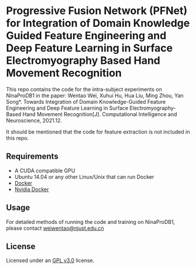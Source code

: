 # Progressive Fusion Network (PFNet) for Integration of Domain Knowledge Guided Feature Engineering and Deep Feature Learning in Surface Electromyography Based Hand Movement Recognition

This repo contains the code for the intra-subject experiments on NinaProDB1 in the paper: Wentao Wei, Xuhui Hu, Hua Liu, Ming Zhou, Yan Song*. Towards Integration of Domain Knowledge-Guided Feature Engineering and Deep Feature Learning in Surface Electromyography-Based Hand Movement Recognition[J]. Computational Intelligence and Neuroscience, 2021.12.

It should be mentioned that the code for feature extraction is not included in this repo.

## Requirements

* A CUDA compatible GPU
* Ubuntu 14.04 or any other Linux/Unix that can run Docker
* [Docker](http://docker.io/)
* [Nvidia Docker](https://github.com/NVIDIA/nvidia-docker)

## Usage

 For detailed methods of running the code and training on NinaProDB1, please contact weiwentao@njust.edu.cn

## License

Licensed under an [GPL v3.0](https://github.com/Answeror/srep/blob/master/LICENSE) license.

